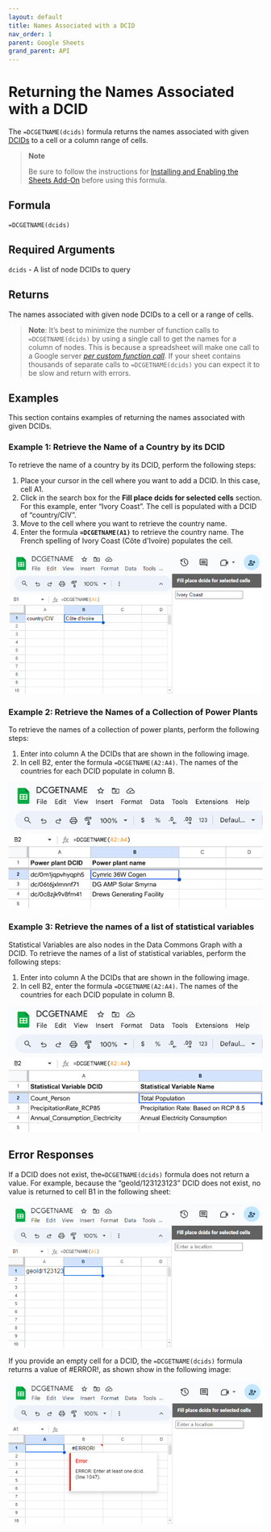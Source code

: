 ```yaml
---
layout: default
title: Names Associated with a DCID
nav_order: 1
parent: Google Sheets
grand_parent: API
---
```


# Returning the Names Associated with a DCID

The `=DCGETNAME(dcids)` formula returns the names associated with given [DCIDs](/glossary.html#dcid) to a cell or a column range of cells.

> **Note**
> 
> Be sure to follow the instructions for [Installing and Enabling the Sheets Add-On](/api/sheets/) before using this formula.

## Formula

```
=DCGETNAME(dcids)
```

## Required Arguments

`dcids` - A list of node DCIDs to query

## Returns

The names associated with given node DCIDs to a cell or a range of cells.

> **Note**:
> It’s best to minimize the number of function calls to `=DCGETNAME(dcids)` by using a single call to get the names for a column of nodes. This is because a spreadsheet will make one call to a Google server [*per custom function call*](https://developers.google.com/apps-script/guides/sheets/functions#optimization). If your sheet contains thousands of separate calls to `=DCGETNAME(dcids)` you can expect it to be slow and return with errors.

## Examples

This section contains examples of returning the names associated with given DCIDs.

### Example 1: Retrieve the Name of a Country by its DCID

To retrieve the name of a country by its DCID, perform the following steps:

1. Place your cursor in the cell where you want to add a DCID. In this case, cell A1.
2. Click in the search box for the **Fill place dcids for selected cells** section. For this example, enter “Ivory Coast”. The cell is populated with a DCID of “country/CIV”.
3. Move to the cell where you want to retrieve the country name.
4. Enter the formula **`=DCGETNAME(A1)`** to retrieve the country name.  The French spelling of Ivory Coast (Côte d'Ivoire) populates the cell.

![Retrieving the name of a country by its DCIC](/assets/images/sheets/sheets_get_name_cote_d_ivoire_cropped.png)

### Example 2: Retrieve the Names of a Collection of Power Plants

To retrieve the names of a collection of power plants, perform the following steps:

1. Enter into column A the DCIDs that are shown in the following image.
2. In cell B2, enter the formula `=DCGETNAME(A2:A4)`. The names of the countries for each DCID populate in column B.

![Retrieving the names of a collection of power plants](/assets/images/sheets/sheets_get_name_power_plant.png)

### Example 3: Retrieve the names of a list of statistical variables

Statistical Variables are also nodes in the Data Commons Graph with a DCID. To retrieve the names of a list of statistical variables, perform the following steps:

1. Enter into column A the DCIDs that are shown in the following image.
2. In cell B2, enter the formula `=DCGETNAME(A2:A4)`. The names of the countries for each DCID populate in column B.

![Retrieving the names of a collection of power plants](/assets/images/sheets/sheets_get_name_sv.png)

## Error Responses

If a DCID does not exist, the`=DCGETNAME(dcids)` formula does not return a value. For example, because the “geoId/123123123” DCID does not exist, no value is returned to cell B1 in the following sheet:

![No value returned for a DCID that does not exist](/assets/images/sheets/sheets_get_name_wrong_dcid_cropped.png)

If you provide an empty cell for a DCID, the `=DCGETNAME(dcids)` formula returns a value of #ERROR!, as shown show in the following image:

![#ERROR! value returned for an empty cell for a DCID](/assets/images/sheets/sheets_get_name_no_input_cropped.png)


